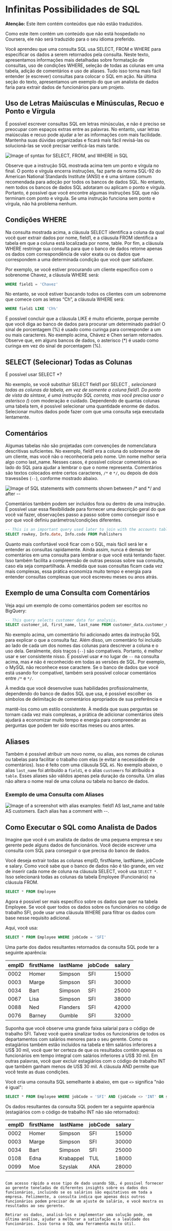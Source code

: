 
# Infinitas Possibilidades de SQL

**Atenção:** Este item contém conteúdos que não estão traduzidos.

Como este item contém um conteúdo que não está hospedado no Coursera, ele não será traduzido para o seu idioma preferido.

Você aprendeu que uma consulta SQL usa SELECT, FROM e WHERE para especificar os dados a serem retornados pela consulta. Neste texto, apresentamos informações mais detalhadas sobre formatação de consultas, uso de condições WHERE, seleção de todas as colunas em uma tabela, adição de comentários e uso de aliases. Tudo isso torna mais fácil entender (e escrever) consultas para colocar o SQL em ação. Na última seção do texto, apresentamos um exemplo do que um analista de dados faria para extrair dados de funcionários para um projeto.

## Uso de Letras Maiúsculas e Minúsculas, Recuo e Ponto e Vírgula

É possível escrever consultas SQL em letras minúsculas, e não é preciso se preocupar com espaços extras entre as palavras. No entanto, usar letras maiúsculas e recuo pode ajudar a ler as informações com mais facilidade. Mantenha suas dúvidas organizadas e ficará mais fácil revisá-las ou solucioná-las se você precisar verificá-las mais tarde.

![Image of syntax for SELECT, FROM, and WHERE in SQL](https://d3c33hcgiwev3.cloudfront.net/imageAssetProxy.v1/xv18VOamRrm9fFTmpoa5wQ_cd7288dd597743a2a6e38ee0686621f1_Screenshot-2021-04-30-10.50.55-AM.png?expiry=1692662400000&hmac=wRLzcb683ZOc97R9FsDrlpxZTnT6xbiAYvtBEUneQGA)

Observe que a instrução SQL mostrada acima tem um ponto e vírgula no final. O ponto e vírgula encerra instruções, faz parte da norma SQL-92 do American National Standards Institute (ANSI) e é uma sintaxe comum recomendada para adoção por todos os bancos de dados SQL. No entanto, nem todos os bancos de dados SQL adotaram ou aplicam o ponto e vírgula. Portanto, é possível que você encontre algumas instruções SQL que não terminam com ponto e vírgula. Se uma instrução funciona sem ponto e vírgula, não há problema nenhum.

## Condições WHERE

Na consulta mostrada acima, a cláusula SELECT identifica a coluna da qual você quer extrair dados por nome, field1, e a cláusula FROM identifica a tabela em que a coluna está localizada por nome, table. Por fim, a cláusula WHERE restringe sua consulta para que o banco de dados retorne apenas os dados com correspondência de valor exata ou os dados que correspondem a uma determinada condição que você quer satisfazer.

Por exemplo, se você estiver procurando um cliente específico com o sobrenome Chavez, a cláusula WHERE será:

```sql
WHERE field1 = 'Chavez'
```

No entanto, se você estiver buscando todos os clientes com um sobrenome que comece com as letras “Ch”, a cláusula WHERE será:

```sql
WHERE field1 LIKE 'Ch%'
```

É possível concluir que a cláusula LIKE é muito eficiente, porque permite que você diga ao banco de dados para procurar um determinado padrão! O sinal de porcentagem (%) é usado como curinga para corresponder a um ou mais caracteres. No exemplo acima, Chávez e Chen seriam retornados. Observe que, em alguns bancos de dados, o asterisco (*) é usado como curinga em vez do sinal de porcentagem (%).

## SELECT (Selecionar) Todas as Colunas

É possível usar SELECT *?

No exemplo, se você substituir SELECT field1 por SELECT *, selecionará todas as colunas da tabela, em vez de somente a coluna field1. Do ponto de vista da sintaxe, é uma instrução SQL correta, mas você precisa usar o asterisco (*) com moderação e cuidado. Dependendo de quantas colunas uma tabela tem, é possível selecionar uma quantidade enorme de dados. Selecionar muitos dados pode fazer com que uma consulta seja executada lentamente.

## Comentários

Algumas tabelas não são projetadas com convenções de nomenclatura descritivas suficientes. No exemplo, field1 era a coluna do sobrenome de um cliente, mas você não o reconheceria pelo nome. Um nome melhor seria algo como last_name. Nesses casos, é possível colocar comentários ao lado do SQL para ajudar a lembrar o que o nome representa. Comentários são textos colocados entre certos caracteres, `/*` e `*/`, ou depois de dois travessões (`--`), conforme mostrado abaixo.

![Image of SQL statements with comments shown between /* and */ and after --](https://d3c33hcgiwev3.cloudfront.net/imageAssetProxy.v1/k4wKMVuhQ6iMCjFbodOopA_eabf1858723e4c43a78ba734f9e40ff1_Screenshot-2021-04-30-10.53.40-AM.png?expiry=1692662400000&hmac=rInwWohNQhk3aBgwPeu28K2Y-kAUAV3ZcilCpcUoiy0)

Comentários também podem ser incluídos fora ou dentro de uma instrução. É possível usar essa flexibilidade para fornecer uma descrição geral do que você vai fazer, observações passo a passo sobre como conseguir isso e por que você definiu parâmetros/condições diferentes.

```sql
-- This is an important query used later to join with the accounts table.
SELECT rowkey, Info.date, Info.code FROM Publishers
```

Quanto mais confortável você ficar com o SQL, mais fácil será ler e entender as consultas rapidamente. Ainda assim, nunca é demais ter comentários em uma consulta para lembrar o que você está tentando fazer. Isso também facilita a compreensão de outras pessoas sobre sua consulta, caso ela seja compartilhada. À medida que suas consultas ficam cada vez mais complexas, essa prática economiza muito tempo e energia para entender consultas complexas que você escreveu meses ou anos atrás.

## Exemplo de uma Consulta com Comentários

Veja aqui um exemplo de como comentários podem ser escritos no BigQuery:

```sql
-- This query selects customer data for analysis.
SELECT customer_id, first_name, last_name FROM customer_data.customer_name
```

No exemplo acima, um comentário foi adicionado antes da instrução SQL para explicar o que a consulta faz. Além disso, um comentário foi incluído ao lado de cada um dos nomes das colunas para descrever a coluna e o uso dela. Geralmente, dois traços (`--`) são compatíveis. Portanto, é melhor usar e ser consistente nisso. É possível usar `#` no lugar de `--` na consulta acima, mas `#` não é reconhecido em todas as versões de SQL. Por exemplo, o MySQL não reconhece esse caractere. Se o banco de dados que você está usando for compatível, também será possível colocar comentários entre `/*` e `*/`.

À medida que você desenvolve suas habilidades profissionalmente, dependendo do banco de dados SQL que usa, é possível escolher os símbolos de delimitação de comentários apropriados de sua preferência e

 mantê-los como um estilo consistente. À medida que suas perguntas se tornam cada vez mais complexas, a prática de adicionar comentários úteis ajudará a economizar muito tempo e energia para compreender as perguntas que podem ter sido escritas meses ou anos antes.

## Aliases

Também é possível atribuir um novo nome, ou alias, aos nomes de colunas ou tabelas para facilitar o trabalho com elas (e evitar a necessidade de comentários). Isso é feito com uma cláusula SQL `AS`. No exemplo abaixo, o alias `last_name` foi atribuído a `field1`, e o alias `customers` foi atribuído a `table`. Esses aliases são válidos apenas pela duração da consulta. Um alias não altera o nome real de uma coluna ou tabela no banco de dados.

### Exemplo de uma Consulta com Aliases

![Image of a screenshot with alias examples: field1 AS last_name and table AS customers. Each alias has a comment with --.](https://d3c33hcgiwev3.cloudfront.net/imageAssetProxy.v1/xWaDqVcZSrCmg6lXGSqwAQ_63f4dbb967a848919d5d1f10602926f1_Screenshot-2021-04-30-10.57.42-AM.png?expiry=1692662400000&hmac=7HVFXaNOy_ZajSMPRwaknCBlvorVJ_RACWLYaCNYeFM)

## Como Executar o SQL como Analista de Dados

Imagine que você é um analista de dados de uma pequena empresa e seu gerente pede alguns dados de funcionários. Você decide escrever uma consulta com SQL para conseguir o que precisa do banco de dados.

Você deseja extrair todas as colunas empID, firstName, lastName, jobCode e salary. Como você sabe que o banco de dados não é tão grande, em vez de inserir cada nome de coluna na cláusula SELECT, você usa `SELECT *`. Isso selecionará todas as colunas da tabela Employee (Funcionário) na cláusula FROM.

```sql
SELECT * FROM Employee
```

Agora é possível ser mais específico sobre os dados que quer na tabela Employee. Se você quer todos os dados sobre os funcionários no código de trabalho SFI, pode usar uma cláusula WHERE para filtrar os dados com base nesse requisito adicional.

Aqui, você usa:

```sql
SELECT * FROM Employee WHERE jobCode = 'SFI'
```

Uma parte dos dados resultantes retornados da consulta SQL pode ter a seguinte aparência:

| empID | firstName | lastName | jobCode | salary |
|-------|-----------|----------|---------|--------|
| 0002  | Homer     | Simpson  | SFI     | 15000  |
| 0003  | Marge     | Simpson  | SFI     | 30000  |
| 0034  | Bart      | Simpson  | SFI     | 25000  |
| 0067  | Lisa      | Simpson  | SFI     | 38000  |
| 0088  | Ned       | Flanders | SFI     | 42000  |
| 0076  | Barney    | Gumble   | SFI     | 32000  |

Suponha que você observe uma grande faixa salarial para o código de trabalho SFI. Talvez você queira sinalizar todos os funcionários de todos os departamentos com salários menores para o seu gerente. Como os estagiários também estão incluídos na tabela e têm salários inferiores a US$ 30 mil, você quer ter certeza de que os resultados contêm apenas os funcionários em tempo integral com salários inferiores a US$ 30 mil. Em outras palavras, você quer excluir estagiários com o código de trabalho INT que também ganham menos de US$ 30 mil. A cláusula AND permite que você teste as duas condições.

Você cria uma consulta SQL semelhante à abaixo, em que `<>` significa "não é igual":

```sql
SELECT * FROM Employee WHERE jobCode = 'SFI' AND (jobCode <> 'INT' OR salary < 30000)
```

Os dados resultantes da consulta SQL podem ter a seguinte aparência (estagiários com o código de trabalho INT não são retornados):

| empID | firstName | lastName  | jobCode | salary |
|-------|-----------|-----------|---------|--------|
| 0002  | Homer     | Simpson   | SFI     | 15000  |
| 0003  | Marge     | Simpson   | SFI     | 30000  |
| 0034  | Bart      | Simpson   | SFI     | 25000  |
| 0108  | Edna      | Krabappel | TUL     | 18000  |
| 0099  | Moe       | Szyslak   | ANA     | 28000  |
```

Com acesso rápido a esse tipo de dado usando SQL, é possível fornecer ao gerente toneladas de diferentes insights sobre os dados dos funcionários, incluindo se os salários são equitativos em toda a empresa. Felizmente, a consulta indica que apenas dois outros funcionários podem precisar de um ajuste de salário, e você mostra os resultados ao seu gerente.

Retirar os dados, analisá-los e implementar uma solução pode, em última análise, ajudar a melhorar a satisfação e a lealdade dos funcionários. Isso torna o SQL uma ferramenta muito útil.
```
